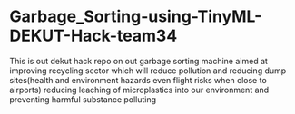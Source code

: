 # Garbage_Sorting-using-TinyML-DEKUT-Hack-team34
This is out dekut hack repo on out garbage sorting machine aimed at improving recycling sector which will reduce pollution and reducing dump sites(health and environment hazards even flight risks when close to airports) reducing leaching of microplastics into our environment and preventing harmful substance polluting 
